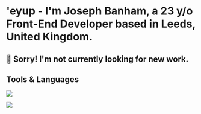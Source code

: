# 'eyup - I'm Joseph Banham, a 23 y/o Front-End Developer based in Leeds, United Kingdom.

## 🔴 Sorry! I'm not currently looking for new work.

## Tools & Languages

![](https://img.shields.io/badge/React-Learning!-informational?style=flat&logo=<LOGO_NAME>&logoColor=white&color=2bbc8a)

![](https://img.shields.io/badge/TypeScript-Learning!-informational?style=flat&logo=<LOGO_NAME>&logoColor=white&color=2bbc8a)
